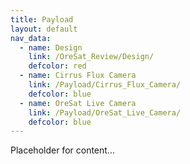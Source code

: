 ```yaml
---
title: Payload
layout: default
nav_data:
  - name: Design
    link: /OreSat_Review/Design/
    defcolor: red
  - name: Cirrus Flux Camera
    link: /Payload/Cirrus_Flux_Camera/
    defcolor: blue
  - name: OreSat Live Camera
    link: /Payload/OreSat_Live_Camera/
    defcolor: blue
---
```



Placeholder for content...
